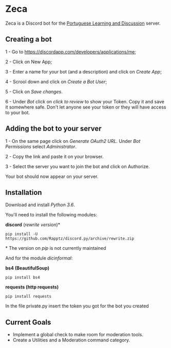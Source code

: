 # Zeca
Zeca is a Discord bot for the [Portuguese Learning and Discussion](https://discord.gg/xMwmBZe) server.

## Creating a bot

1 - Go to https://discordapp.com/developers/applications/me;

2 - Click on New App;

3 - Enter a name for your bot (and a description) and click on *Create App*;

4 - Scrool down and click on *Create a Bot User*;

5 - Click on *Save changes*.

6 - Under *Bot* click on *click to review* to show your Token. Copy it and save it somewhere safe.
Don't let anyone see your token or they will have access to your bot.


## Adding the bot to your server

1 - On the same page click on *Generate OAuth2 URL*. Under *Bot Permissions* select *Administrator*.

2 - Copy the link and paste it on your browser.

3 - Select the server you want to join the bot and click on Authorize.


Your bot should now appear on your server.

## Installation

Download and install *Python 3.6*.

You'll need to install the following modules:

**discord** (*rewrite version*)\*

```pip install -U https://github.com/Rapptz/discord.py/archive/rewrite.zip```

\* The version on *pip* is not currently maintained

And for the module *dicinformal*:

**bs4 (BeautifulSoup)**

```pip install bs4```

**requests (http requests)**

```pip install requests```

In the file private.py insert the token you got for the bot you created

## Current Goals

 - Implement a global check to make room for moderation tools.
 - Create a Utilities and a Moderation command category.
